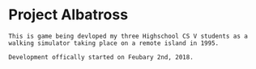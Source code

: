 # Project Albatross

	This is game being devloped my three Highschool CS V students as a walking simulator taking place on a remote island in 1995. 
	
	Development offically started on Feubary 2nd, 2018.
